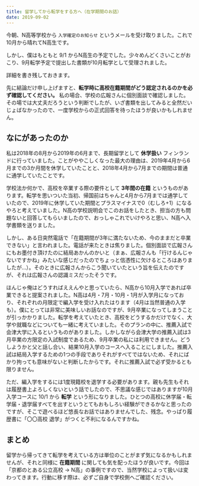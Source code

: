 ```yaml
---
title: 留学してから転学をする方へ（在学期間のお話）
date: 2019-09-02
---
```

今朝、N高等学校から `入学確定のお知らせ` というメールを受け取りました。これで10月から晴れてN高生です。

しかし、僕はもともと 9/1 からN高生の予定でした。少々めんどくさいことがおこり、9月転学予定で提出した書類が10月転学として受理されました。

詳細を書き残しておきます。

先に結論だけ申し上げますと、**転学時に高校在籍期間がどう認定されるのかを必ず確認してください。** 私の場合、学校の広報さんに個別面談で確認しました。その場では大丈夫だろうという判断でしたが、いざ書類を出してみると全然だいじょばなかったので、一度学校からの正式回答を待ったほうが良いかもしれません。

## なにがあったのか

私は2018年の8月から2019年の6月まで、長期留学として **休学扱い** フィンランドに行っていました。ことがややこしくなった最大の理由は、2019年4月から6月までの3か月間を休学していたことと、2018年4月から7月までの期間は普通に通学していたことです。

学校法か何かで、高校を卒業する際の要件として **3年間の在籍** というものがあります。転学を思いついた当初、帰国前はちゃんと4月から7月までは通学していたので、2019年に休学していた期間とプラスマイナスで0（むしろ+1）になるやろと考えていました。N高の学校説明会でこのお話をしたとき、担当の方も問題ないと回答してもらいましたので、おっしゃこれでいけやろと思い、N高へ入学書類を送りました。

しかし、ある日突然電話で「在籍期間が3年に満たないため、今のままだと卒業できない」と言われました。電話が来たときは焦りました。個別面談で広報さんにもお墨付き頂けたのに結局あかんのかいと（まぁ、広報さんも「行けるんじゃないですかね」みたいな感じだったのでちょっと信憑性に欠けるところはありましたが…）。そのときに広報さんからこう聞いていたという旨を伝えたのですが、それは広報さんの認識ミスだったそうです。

ほんじゃ俺はどうすればええんやと思っていたら、N高から10月入学であれば卒業できると提案されました。N高は4月・7月・10月・1月が入学月になっており、それぞれの月限定で編入学を受け入れたはります（4月は当然普通の入学も）。僕にとっては非常に美味しいお話なのですが、9月卒業になってしまうことが引っかかりました。転学を考えていたとき、高校をどうするかだけでなく、大学や就職などについても一緒に考えていました。そのプランの中に、推薦入試で会津大学に入るというものがありました。しかしながら会津大学の推薦入試は3月卒業の方限定の入試制度であるため、9月卒業の私には利用できません。どうしようかと父と話し合い、結果10月入学のコースへ入ることにしました。推薦入試は結局入学するための1つの手段でありそれがすべてではないため、それにばかり拘っても意味がないと判断したからです。それに推薦入試で必ず受かるとも限りません。

ただ、編入学をするには1度現籍校を退学する必要があります。親も先生もそれは履歴書上よろしくないという話でしたので、不思議な感じではありますが10月入学コースに 10/1 から **転学** という形になりました。ひとつの高校に休学届・転学届・退学届すべてを出すというとてもおもしろい経験ができるかなと思ったのですが、そこで遊べるほど悠長なお話ではありませんでした、残念。やっぱり履歴書に「〇〇高校 退学」がつくと不利になるんですかね。

## まとめ

留学から帰ってきて転学を考えている方は単位のことがまず気になるかもしれませんが、それと同様に **在籍期間** に関しても気を配ったほうが良いです。今回は「京都のとある公立高校 → N高」の事例ですので、当然学校によって扱いは変わってきます。行動に移す際は、必ずご自身で学校側へご確認ください。
